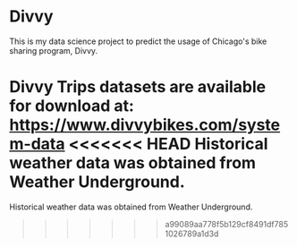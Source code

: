 # Divvy
This is my data science project to predict the usage of Chicago's bike sharing program, Divvy.

Divvy Trips datasets are available for download at: https://www.divvybikes.com/system-data
<<<<<<< HEAD
Historical weather data was obtained from Weather Underground.
=======

Historical weather data was obtained from Weather Underground.
>>>>>>> a99089aa778f5b129cf8491df7851026789a1d3d
